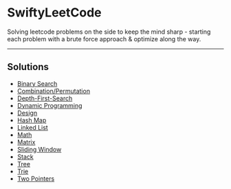 # SwiftyLeetCode

Solving leetcode problems on the side to keep the mind sharp - 
starting each problem with a brute force approach & optimize along the way.

---
## Solutions

* [Binary Search](Binary-Search.md)
* [Combination/Permutation](Combination-Permutation.md)
* [Depth-First-Search](Depth-First-Search.md)
* [Dynamic Programming](Dynamic-Programming.md)
* [Design](Design.md)
* [Hash Map](Hash-Map.md)
* [Linked List](Linked-List.md)
* [Math](Math.md)
* [Matrix](Matrix.md)
* [Sliding Window](Sliding-Window.md)
* [Stack](Stack.md)
* [Tree](Tree.md)
* [Trie](Trie.md)
* [Two Pointers](Two-Pointers.md)
